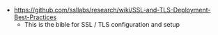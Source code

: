 ---
---

- https://github.com/ssllabs/research/wiki/SSL-and-TLS-Deployment-Best-Practices
  - This is the bible for SSL / TLS configuration and setup